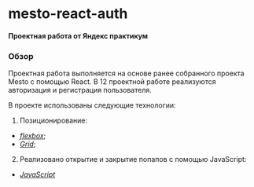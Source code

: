 # mesto-react-auth

#### **Проектная работа** от **Яндекс практикум**

### Обзор
Проектная работа выполняется на основе ранее собранного проекта Mesto с помощью React.
В 12 проектной работе реализуются авторизация и регистрация пользователя.

В проекте использованы следующие технологии:
1) Позиционирование:
* [*flexbox*](https://developer.mozilla.org/ru/docs/Learn/CSS/CSS_layout/Flexbox);
* [*Grid*](https://developer.mozilla.org/ru/docs/Web/CSS/CSS_Grid_Layout/Basic_Concepts_of_Grid_Layout);
2) Реализовано открытие и закрытие попапов с помощью JavaScript: 
* [*JavaScript*](https://developer.mozilla.org/ru/docs/Web/JavaScript)

